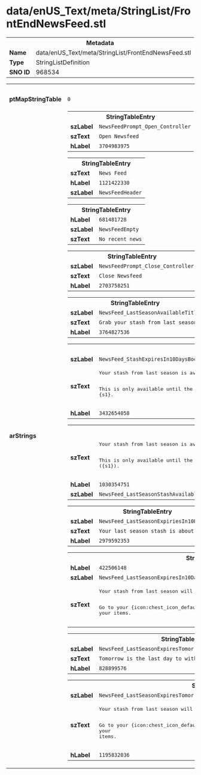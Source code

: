 <h1>data/enUS_Text/meta/StringList/FrontEndNewsFeed.stl</h1><table><tr><th colspan="100%">Metadata</th></tr><tr><td><b>Name</b></td><td>data/enUS_Text/meta/StringList/FrontEndNewsFeed.stl</td></tr><tr><td><b>Type</b></td><td>StringListDefinition</td></tr><tr><td><b>SNO ID</b></td><td>968534</td></tr></table>

<table><tr><th colspan="100%">Fields</th></tr><tr><td><b>ptMapStringTable</b></td><td><code>0</code></td></tr><tr><td><b>arStrings</b></td><td><table><tr><th colspan="100%">StringTableEntry</th></tr><tr><td><b>szLabel</b></td><td><code>NewsFeedPrompt_Open_Controller</code></td></tr><tr><td><b>szText</b></td><td><code>Open Newsfeed</code></td></tr><tr><td><b>hLabel</b></td><td><code>3704983975</code></td></tr></table>


<table><tr><th colspan="100%">StringTableEntry</th></tr><tr><td><b>szText</b></td><td><code>News Feed</code></td></tr><tr><td><b>hLabel</b></td><td><code>1121422330</code></td></tr><tr><td><b>szLabel</b></td><td><code>NewsFeedHeader</code></td></tr></table>


<table><tr><th colspan="100%">StringTableEntry</th></tr><tr><td><b>hLabel</b></td><td><code>681481728</code></td></tr><tr><td><b>szLabel</b></td><td><code>NewsFeedEmpty</code></td></tr><tr><td><b>szText</b></td><td><code>No recent news</code></td></tr></table>


<table><tr><th colspan="100%">StringTableEntry</th></tr><tr><td><b>szLabel</b></td><td><code>NewsFeedPrompt_Close_Controller</code></td></tr><tr><td><b>szText</b></td><td><code>Close Newsfeed</code></td></tr><tr><td><b>hLabel</b></td><td><code>2703758251</code></td></tr></table>


<table><tr><th colspan="100%">StringTableEntry</th></tr><tr><td><b>szLabel</b></td><td><code>NewsFeed_LastSeasonAvailableTitle</code></td></tr><tr><td><b>szText</b></td><td><code>Grab your stash from last season!</code></td></tr><tr><td><b>hLabel</b></td><td><code>3764827536</code></td></tr></table>


<table><tr><th colspan="100%">StringTableEntry</th></tr><tr><td><b>szLabel</b></td><td><code>NewsFeed_StashExpiresIn10DaysBody</code></td></tr><tr><td><b>szText</b></td><td><pre>Your stash from last season is available. Go to your    Eternal stash to transfer your items. 

This is only available until the end of the current season {s1}.</pre></td></tr><tr><td><b>hLabel</b></td><td><code>3432654058</code></td></tr></table>


<table><tr><th colspan="100%">StringTableEntry</th></tr><tr><td><b>szText</b></td><td><pre>Your stash from last season is available. Go to your {icon:chest_icon_default, 2} Eternal stash to transfer your items. 

This is only available until the end of the current season ({s1}).</pre></td></tr><tr><td><b>hLabel</b></td><td><code>1030354751</code></td></tr><tr><td><b>szLabel</b></td><td><code>NewsFeed_LastSeasonStashAvailableBody</code></td></tr></table>


<table><tr><th colspan="100%">StringTableEntry</th></tr><tr><td><b>szLabel</b></td><td><code>NewsFeed_LastSeasonExpiriesIn10DaysTitle</code></td></tr><tr><td><b>szText</b></td><td><code>Your last season stash is about to expire</code></td></tr><tr><td><b>hLabel</b></td><td><code>2979592353</code></td></tr></table>


<table><tr><th colspan="100%">StringTableEntry</th></tr><tr><td><b>hLabel</b></td><td><code>422506148</code></td></tr><tr><td><b>szLabel</b></td><td><code>NewsFeed_LastSeasonExpiresIn10DaysBody</code></td></tr><tr><td><b>szText</b></td><td><pre>Your stash from last season will expire in 10 days. Any items left there will be lost.

Go to your {icon:chest_icon_default, 2} Eternal stash to transfer your items.</pre></td></tr></table>


<table><tr><th colspan="100%">StringTableEntry</th></tr><tr><td><b>szLabel</b></td><td><code>NewsFeed_LastSeasonExpiresTomorrowTitle</code></td></tr><tr><td><b>szText</b></td><td><code>Tomorrow is the last day to withdraw from your last season’s stash</code></td></tr><tr><td><b>hLabel</b></td><td><code>828899576</code></td></tr></table>


<table><tr><th colspan="100%">StringTableEntry</th></tr><tr><td><b>szLabel</b></td><td><code>NewsFeed_LastSeasonExpiresTomorrowBody</code></td></tr><tr><td><b>szText</b></td><td><pre>Your stash from last season will expire after tomorrow. Any items left there will be lost.

Go to your {icon:chest_icon_default, 2} Eternal stash to transfer your items.</pre></td></tr><tr><td><b>hLabel</b></td><td><code>1195832036</code></td></tr></table>


</td></tr></table>

